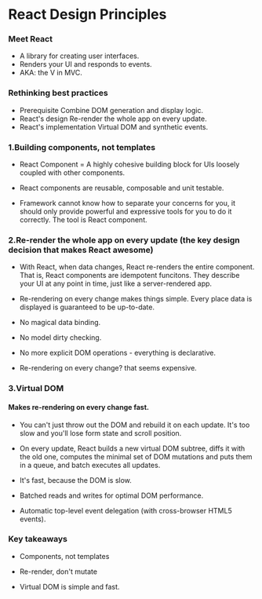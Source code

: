 # React Design Principles


### Meet React
- A library for creating user interfaces.
- Renders your UI and responds to events.
- AKA: the V in MVC.

### Rethinking best practices
- Prerequisite
  Combine DOM generation and display logic.
- React's design
  Re-render the whole app on every update.
- React's implementation
  Virtual DOM and synthetic events.

### 1.Building components, not templates

- React Component = A highly cohesive building block for UIs loosely coupled with other components.

- React components are reusable, composable and unit testable.

- Framework cannot know how to separate your concerns for you, it should only provide powerful and expressive tools for you to do it correctly. The tool is React component.

### 2.Re-render the whole app on every update (the key design decision that makes React awesome)

- With React, when data changes, React re-renders the entire component. That is, React components are idempotent funcitons. They describe your UI at any point in time, just like a server-rendered app.

- Re-rendering on every change makes things simple. Every place data is displayed is guaranteed to be up-to-date.

- No magical data binding.

- No model dirty checking.

- No more explicit DOM operations - everything is declarative.

- Re-rendering on every change? that seems expensive.

### 3.Virtual DOM
#### Makes re-rendering on every change fast.

- You can't just throw out the DOM and rebuild it on each update. It's too slow and you'll lose form state and scroll position.

- On every update, React builds a new virtual DOM subtree, diffs it with the old one, computes the minimal set of DOM mutations and puts them in a queue, and batch executes all updates.

- It's fast, because the DOM is slow.

- Batched reads and writes for optimal DOM performance.

- Automatic top-level event delegation (with cross-browser HTML5 events).

### Key takeaways

- Components, not templates

- Re-render, don't mutate

- Virtual DOM is simple and fast.
